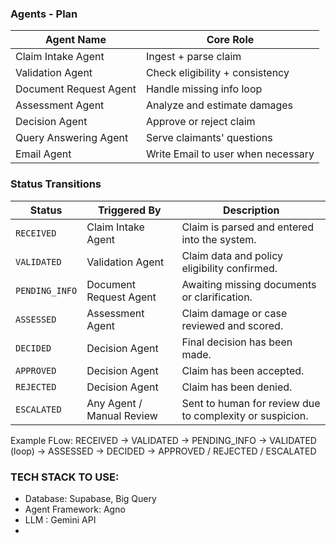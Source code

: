 ### Agents - Plan

| Agent Name             | Core Role                       |
| ---------------------- | ------------------------------- |
| Claim Intake Agent     | Ingest + parse claim            |
| Validation Agent       | Check eligibility + consistency |
| Document Request Agent | Handle missing info loop        |
| Assessment Agent       | Analyze and estimate damages    |
| Decision Agent         | Approve or reject claim         |
| Query Answering Agent  | Serve claimants' questions      |
| Email Agent            | Write Email to user when necessary |

### Status Transitions

| **Status**     | **Triggered By**          | **Description**                                          |
| -------------- | ------------------------- | -------------------------------------------------------- |
| `RECEIVED`     | Claim Intake Agent        | Claim is parsed and entered into the system.             |
| `VALIDATED`    | Validation Agent          | Claim data and policy eligibility confirmed.             |
| `PENDING_INFO` | Document Request Agent    | Awaiting missing documents or clarification.             |
| `ASSESSED`     | Assessment Agent          | Claim damage or case reviewed and scored.                |
| `DECIDED`      | Decision Agent            | Final decision has been made.                            |
| `APPROVED`     | Decision Agent            | Claim has been accepted.                                 |
| `REJECTED`     | Decision Agent            | Claim has been denied.                                   |
| `ESCALATED`    | Any Agent / Manual Review | Sent to human for review due to complexity or suspicion. |

Example FLow:
RECEIVED
  → VALIDATED 
    → PENDING_INFO → VALIDATED (loop)
      → ASSESSED 
        → DECIDED 
          → APPROVED / REJECTED / ESCALATED

### TECH STACK TO USE:

- Database: Supabase, Big Query
- Agent Framework: Agno
- LLM : Gemini API
- 


